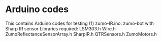 Arduino codes 
=======

This contains Arduino codes for testing
(1) zumo-IR.ino: zumo-bot with Sharp IR sensor
    Libraries required:
      LSM303.h
      Wire.h
      ZumoReflectanceSensorArray.h
      SharpIR.h
      QTRSensors.h
      ZumoMotors.h
